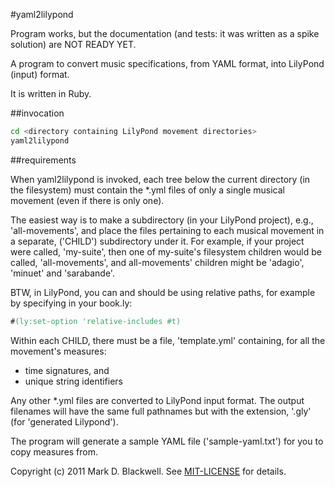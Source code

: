 #yaml2lilypond

Program works, but the documentation (and tests: it was written as a spike solution) are NOT READY YET.

A program to convert music specifications, from YAML format, into LilyPond (input) format.

It is written in Ruby.

##invocation

```bash
cd <directory containing LilyPond movement directories>
yaml2lilypond
```

##requirements

When yaml2lilypond is invoked, each tree below the current directory (in the filesystem) must contain the *.yml files of only a single musical movement (even if there is only one).

The easiest way is to make a subdirectory (in your LilyPond project), e.g., 'all-movements', and place the files pertaining to each musical movement in a separate, ('CHILD') subdirectory under it. For example, if your project were called, 'my-suite', then one of my-suite's filesystem children would be called, 'all-movements', and all-movements' children might be 'adagio', 'minuet' and 'sarabande'.

BTW, in LilyPond, you can and should be using relative paths, for example by specifying in your book.ly:

```lilypond
#(ly:set-option 'relative-includes #t)
```
Within each CHILD, there must be a file, 'template.yml' containing, for all the movement's measures:

* time signatures, and
* unique string identifiers

Any other *.yml files are converted to LilyPond input format. The output filenames will have the same full pathnames but with the extension, '.gly' (for 'generated Lilypond').

The program will generate a sample YAML file ('sample-yaml.txt') for you to copy measures from.

Copyright (c) 2011 Mark D. Blackwell. See [MIT-LICENSE](MIT-LICENSE) for details.
